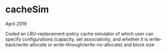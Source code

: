 # cacheSim

April 2019

Coded an LRU-replacement-policy cache simulator of which user can specify configurations (capacity, set associativity, and whether it is write-back/write-allocate or write-through/write-no-allocate) and block size
